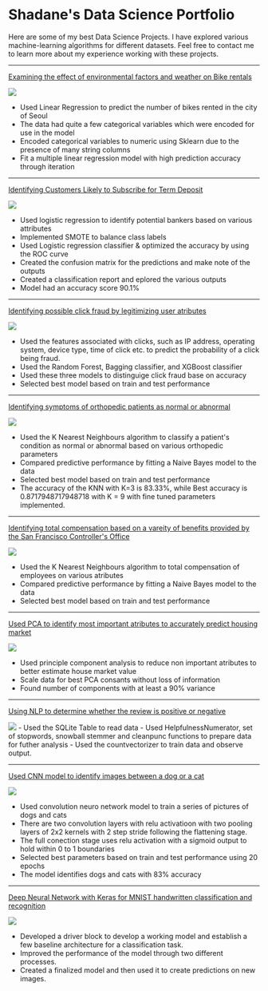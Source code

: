# Shadane's Data Science Portfolio

Here are some of my best Data Science Projects. I have explored various machine-learning algorithms for different datasets. Feel free to contact me to learn more about my experience working with these projects.


***

[Examining the effect of environmental factors and weather on Bike rentals](https://github.com/Shads2290/shadane-williams.github.io/blob/master/Projects/Linear_reg_project.ipynb)

<img src="images/seoul-bikes.jpeg"/>

- Used Linear Regression to predict the number of bikes rented in the city of Seoul
- The data had quite a few categorical variables which were encoded for use in the model
- Encoded categorical variables to numeric using Sklearn due to the presence of many string columns
- Fit a multiple linear regression model with high prediction accuracy through iteration

***

[Identifying Customers Likely to Subscribe for Term Deposit](https://colab.research.google.com/drive/1h3Rnc_h4cgTWTaLEYmQDgoLqIJdiNlsc)

<img src="images/bank.jpeg"/>

- Used logistic regression to identify potential bankers based on various attributes
- Implemented SMOTE to balance class labels
- Used Logistic regression classifier & optimized the accuracy by using the ROC curve
- Created the confusion matrix for the predictions and make note of the outputs
- Created a classification report and eplored the various outputs
- Model had an accuracy score 90.1%

***

[Identifying possible click fraud by legitimizing user atributes](https://colab.research.google.com/drive/1UqxyiKf465NEJ0hPZpT3DYRA4bJE7FCh)

<img src="images/click fraud.jpeg"/>

- Used the features associated with clicks, such as IP address, operating system, device type, time of click etc. to predict the probability of a click being fraud.
- Used the Random Forest, Bagging classifier, and XGBoost classifier
- Used these three models to distinguige click fraud base on accuracy
- Selected best model based on train and test performance

***

[Identifying symptoms of orthopedic patients as normal or abnormal](https://colab.research.google.com/drive/1Sk_SQlq-TWaYNEpIgdz4l3TOttzcIYcS?usp=sharing)

<img src= "images/bones.jpeg"/>

- Used the K Nearest Neighbours algorithm to classify a patient's condition as normal or abnormal based on various orthopedic parameters
- Compared predictive performance by fitting a Naive Bayes model to the data
- Selected best model based on train and test performance
- The accuracy of the KNN with K=3 is 83.33%, while Best accuracy is 0.8717948717948718 with K = 9 with fine tuned parameters implemented.
***

[Identifying total compensation based on a vareity of benefits provided by the San Francisco Controller's Office](https://colab.research.google.com/drive/1r8buRPpTT-F009BI0mFsToJrf5bMYfdM#scrollTo=OWR6XNB4A5Gi)

<img src= "images/Total Compensation.jpeg"/>

- Used the K Nearest Neighbours algorithm to total compensation of employees on various atributes
- Compared predictive performance by fitting a Naive Bayes model to the data
- Selected best model based on train and test performance
***

[Used PCA to identify most important atributes to accurately predict housing market](https://colab.research.google.com/drive/1qLA_6kUuqd9vT_KfFzq2qxQZp40XEuZh)

<img src= "images/housing.jpeg"/>

- Used principle component analysis to reduce non important atributes to better estimate house market value
- Scale data for best PCA consants without loss of information
- Found number of components with at least a 90% variance
***

[Using NLP to determine whether the review is positive or negative](https://colab.research.google.com/drive/1aoQel3nYgHOJAWllF-56BQdoG3xiV4fN)

<img src= "images/reviews.jpeg"/>
- Used the SQLite Table to read data
- Used HelpfulnessNumerator, set of stopwords, snowball stemmer and cleanpunc functions to prepare data for futher analysis
- Used the countvectorizer to train data and observe output. 

***

[Used CNN model to identify images between a dog or a cat](https://colab.research.google.com/drive/1rvMGRZg5jFbRNBBKpVkIrA-javVkPkKs)

<img src= "images/CATS.jpeg"/>

- Used convolution neuro network model to train a series of pictures of dogs and cats
- There are two convolution layers with relu activatioon with two pooling layers of 2x2 kernels with 2 step stride
  following the flattening stage.
- The full conection stage uses relu activation with a sigmoid output to hold within 0 to 1 boundaries
- Selected best parameters based on train and test performance using 20 epochs
- The model identifies dogs and cats with 83% accuracy

***

[Deep Neural Network with Keras for MNIST handwritten classification and recognition](https://colab.research.google.com/drive/1t7NiTczdrYY6BqL0umevKVKkr73Y8mUz)

<img src= "images/HAND.png"/>

- Developed a driver block to develop a working model and establish a few baseline architecture for a classification task.
- Improved the performance of the model through two different processes.
- Created a finalized model and then used it to create predictions on new images.
